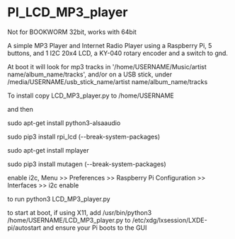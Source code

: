 # PI_LCD_MP3_player

Not for BOOKWORM 32bit, works with 64bit

A simple MP3 Player and Internet Radio Player using a Raspberry Pi, 5 buttons, and 1 I2C 20x4 LCD, a KY-040 rotary encoder and a switch to gnd.

At boot it will look for mp3 tracks in '/home/USERNAME/Music/artist name/album_name/tracks', and/or on a USB stick, under /media/USERNAME/usb_stick_name/artist name/album_name/tracks

To install copy LCD_MP3_player.py to /home/USERNAME

and then

sudo apt-get install python3-alsaaudio

sudo pip3 install rpi_lcd (--break-system-packages)

sudo apt-get install mplayer

sudo pip3 install mutagen (--break-system-packages)

enable i2c, Menu >> Preferences >> Raspberry Pi Configuration >> Interfaces >> i2c enable

to run python3 LCD_MP3_player.py

to start at boot, if using X11, add /usr/bin/python3 /home/USERNAME/LCD_MP3_player.py to /etc/xdg/lxsession/LXDE-pi/autostart and ensure your Pi boots to the GUI

